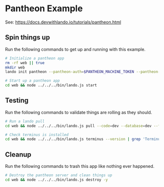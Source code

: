 Pantheon Example
================

See: https://docs.devwithlando.io/tutorials/pantheon.html

Spin things up
--------------

Run the following commands to get up and running with this example.

```bash
# Initialize a pantheon app
rm -rf web || true
mkdir web
lando init pantheon --pantheon-auth=$PANTHEON_MACHINE_TOKEN --pantheon-site=drupal-7-pantheon-basicz --dest=web -y

# Start up a pantheon app
cd web && node ../../../bin/lando.js start
```

Testing
-------

Run the following commands to validate things are rolling as they should.

```bash
# Run a lando pull
cd web && node ../../../bin/lando.js pull --code=dev --database=dev --files=dev

# Check terminus is installed
cd web && node ../../../bin/lando.js terminus --version | grep 'Terminus' | grep -q '1.9.0'
```

Cleanup
-------

Run the following commands to trash this app like nothing ever happened.

```bash
# Destroy the pantheon server and clean things up
cd web && node ../../../bin/lando.js destroy -y
```
